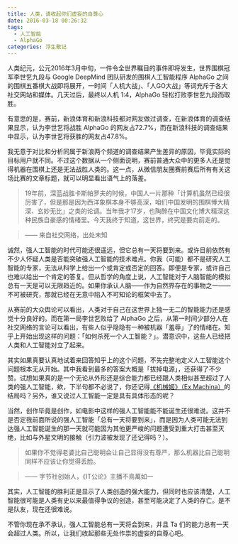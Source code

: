 ```yaml
---
title: 人类，请收起你们虚妄的自尊心
date: 2016-03-18 00:26:32
tags:
  - 人工智能
  - AlphaGo
categories: 浮生散记
---
```

人类纪元，公元2016年3月中旬，一件令全世界瞩目的事件即将发生，世界围棋冠军李世乭九段与 Google DeepMind 团队研发的围棋人工智能程序 AlphaGo 之间的围棋五番棋大战即将展开，一时间「人机大战」、「人GO大战」等词充斥于各大社交网站和媒体。几天过后，最终以人机 1:4，AlphaGo 轻松打败李世乭九段而取胜。

有意思的是，赛前，新浪体育和新浪科技都对网友做过调查，在新浪体育的调查结果显示，认为李世乭将战胜 AlphaGo 的网友占72.7%，而在新浪科技的调查结果中显示，认为李世乭将获胜的网友占47.8%。

<!-- more -->

我无意于对比和分析同属于新浪两个频道的调查结果产生差异的原因，毕竟实际的目标用户就不同。不过这个数据从一个侧面说明，赛前普通大众中的更多人还是觉得机器在围棋上还是无法战胜人类的。这一点，从微信朋友圈赛前赛后所有有关这场比赛的文章标题，就可以明显看出语气上的落差。

> 19年前，深蓝战胜卡斯帕罗夫的时候，中国人一片那种「计算机虽然已经很厉害了，但是那是因为西洋象棋本身不够高深，咱们中国发明的围棋博大精深、玄妙无比」之类的论调。当年我才17岁，也陶醉在中国文化博大精深这种民族自豪感的情绪里。今天我终于知道，这世界，终究是要向前走的。

> —— 来自社交网络，出处未知

诚然，强人工智能的时代可能还很遥远，但它总有一天将要到来。或许目前依然有不少人怀疑人类是否能突破强人工智能的技术难点。你我（可能）都不是研究人工智能的专家，无法从科学上给出一个或肯定或否定的回答。即便是专家，或许自己也难以给出一个肯定的答复。但从哲学的角度上说，人工智能对于人脑智能的模拟总有一天是可以无限趋近的。如果你承认人脑——作为自然界存在的事物之一——不可被研究，那就已经在无意中陷入不可知论的框架中去了。

从赛前的大众舆论可以看出，人类对于自己在这世界上独一无二的智能能力还是感觉十分良好的。而在第一局李世乭败给了 AlphaGo 之后，从第一时间少部分人在社交网络的言论可以看出，有些人似乎隐隐有一种被机器「羞辱」了的情绪在。知乎上开始出现这样的问题：「如何杀死一个人工智能？」。潜意识中，这些人已经把人类和人工智能对立了起来。

其实如果真要认真地试着来回答知乎上的这个问题，不先完整地定义人工智能这个问题根本无从开始。其中我看到最多的答案大概是「拔掉电源」，还获得了不少赞。试想如果真的是一个无论从外形还是综合能力都已经跟人类相似甚至超过了人类的强人工智能，欸，下半句都不必说了，你还记得[《机械姬》（Ex Machina）](https://movie.douban.com/subject/4160540/)的结局吗？另外，谁又说过人工智能一定是具有具体形态的呢？

当然，创作毕竟是创作，如电影中这样的强人工智能能不能诞生还很难说。这并不是否定我前面所说的强人工智能「总有一天将要到来」，而是因为人类可能无法到达强人工智能诞生的那一天就可能因为其他更严峻的问题遭受到重大打击甚至灭绝，比如与外星文明的接触（引力波被发现了还记得吗？）。

> 如果你不觉得老婆比自己聪明会让自己显得没有尊严，那么机器比自己聪明同样不应该让你觉得丢脸。

> —— 字节社创始人，《IT公论》主播不鳥萬如一

其实，人工智能的胜利正是显示了人类创造的强大能力，但同时也应该清楚，人工智能很可能是人类有史以来最值得争议的创造，甚至可能决定了人类的存亡。是不是队友，现在还很难说。

不管你现在承不承认，强人工智能总有一天将会到来，并且 Ta 们的能力总有一天会超过人类。所以，让我们收起那些无处作祟的虚妄的自尊心吧。